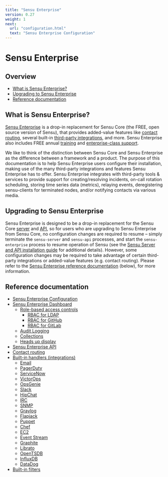 ```yaml
---
title: "Sensu Enterprise"
version: 0.27
weight: 1
next:
  url: "configuration.html"
  text: "Sensu Enterprise Configuration"
---
```


# Sensu Enterprise

## Overview

- [What is Sensu Enterprise?](#what-is-sensu-enterprise)
- [Upgrading to Sensu Enterprise](#upgrading-to-sensu-enterprise)
- [Reference documentation](#reference-documentation)

## What is Sensu Enterprise?

[Sensu Enterprise][1] is a drop-in replacement for Sensu Core (the FREE, open
source version of Sensu), that provides added-value features like [contact
routing][2], several built-in [third-party integrations][3], and more. Sensu
Enterprise also includes FREE annual [training][4] and [enterprise-class
support][5].

We like to think of the distinction between Sensu Core and Sensu Enterprise as
the difference between a framework and a product. The purpose of this
documentation is to help Sensu Enterprise users configure their installation,
making use of the many third-party integrations and features Sensu Enterprise
has to offer. Sensu Enterprise integrates with third-party tools & services to
provide support for creating/resolving incidents, on-call rotation scheduling,
storing time series data (metrics), relaying events, deregistering sensu-clients
for terminated nodes, and/or notifying contacts via various media.

## Upgrading to Sensu Enterprise

Sensu Enterprise is designed to be a drop-in replacement for the Sensu Core
[server][6] and [API][7], so for users who are upgrading to Sensu Enterprise
from Sensu Core, no configuration changes are required to resume – simply
terminate the `sensu-server` and `sensu-api` processes, and start the
`sensu-enterprise` process to resume  operation of Sensu (see the [Sensu Server
and API installation guide][8] for  additional details). However, some
configuration changes may be required to take  advantage of certain third-party
integrations or added-value features (e.g. contact routing). Please refer to the
[Sensu Enterprise reference documentation][9] (below), for more
information.

## Reference documentation

- [Sensu Enterprise Configuration](configuration.html)
- [Sensu Enterprise Dashboard](dashboard.html)
  - [Role-based access controls](rbac/overview.html)
    - [RBAC for LDAP](rbac/rbac-for-ldap.html)
    - [RBAC for GitHub](rbac/rbac-for-github.html)
    - [RBAC for GitLab](rbac/rbac-for-gitlab.html)
  - [Audit Logging](rbac/audit-logging.html)
  - [Collections](collections.html)
  - [Heads up display](hud.html)
- [Sensu Enterprise API](api.html)
- [Contact routing](contact-routing.html)
- [Built-in handlers (integrations)](built-in-handlers.html)
  - [Email](integrations/email.html)
  - [PagerDuty](integrations/pagerduty.html)
  - [ServiceNow](integrations/servicenow.html)
  - [VictorOps](integrations/victorops.html)
  - [OpsGenie](integrations/opsgenie.html)
  - [Slack](integrations/slack.html)
  - [HipChat](integrations/hipchat.html)
  - [IRC](integrations/irc.html)
  - [SNMP](integrations/snmp.html)
  - [Graylog](integrations/graylog.html)
  - [Flapjack](integrations/flapjack.html)
  - [Puppet](integrations/puppet.html)
  - [Chef](integrations/chef.html)
  - [EC2](integrations/ec2.html)
  - [Event Stream](integrations/event_stream.html)
  - [Graphite](integrations/graphite.html)
  - [Librato](integrations/librato.html)
  - [OpenTSDB](integrations/opentsdb.html)
  - [InfluxDB](integrations/influxdb.html)
  - [DataDog](integrations/datadog.html)
- [Built-in filters](built-in-filters.html)


[1]:  /enterprise
[2]:  contact-routing.html
[3]:  built-in-handlers.html
[4]:  /training
[5]:  /support
[6]:  ../reference/server.html
[7]:  ../api/overview.html
[8]:  ../installation/install-sensu-server-api.html#sensu-enterprise
[9]:  #reference-documentation
